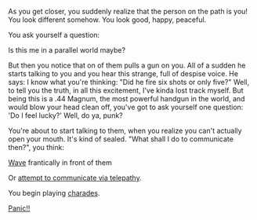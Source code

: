 As you get closer, you suddenly realize that the person on the path is you!
You look different somehow. You look good, happy, peaceful.

You ask yourself a question:

Is this me in a parallel world maybe? 

But then you notice that on of them pulls a gun on you.
All of a sudden he starts talking to you and you hear this strange, full of despise voice. He says:
I know what you're thinking: "Did he fire six shots or only five?" 
Well, to tell you the truth, in all this excitement, I've kinda lost track myself. 
But being this is a .44 Magnum, the most powerful handgun in the world, and 
would blow your head clean off, you've got to ask yourself one question: 
'Do I feel lucky?' Well, do ya, punk?

You're about to start talking to them, when you realize you can't actually open
your mouth. It's kind of sealed. "What shall I do to communicate then?", you think:

[Wave](wave/wave.md) frantically in front of them 

Or [attempt to communicate via telepathy](telepathy/telepathy.md).

You begin playing [charades](charades/charades.md).

[Panic!!](panic/panic.md)